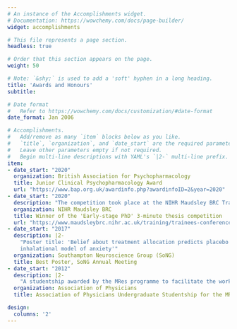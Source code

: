 ```yaml
---
# An instance of the Accomplishments widget.
# Documentation: https://wowchemy.com/docs/page-builder/
widget: accomplishments

# This file represents a page section.
headless: true

# Order that this section appears on the page.
weight: 50

# Note: `&shy;` is used to add a 'soft' hyphen in a long heading.
title: 'Awards and Honours'
subtitle:

# Date format
#   Refer to https://wowchemy.com/docs/customization/#date-format
date_format: Jan 2006

# Accomplishments.
#   Add/remove as many `item` blocks below as you like.
#   `title`, `organization`, and `date_start` are the required parameters.
#   Leave other parameters empty if not required.
#   Begin multi-line descriptions with YAML's `|2-` multi-line prefix.
item:
- date_start: "2020"
  organization: British Association for Psychopharmacology
  title: Junior Clinical Psychopharmacology Award
  url: "https://www.bap.org.uk/awardinfo.php?awardinfoID=2&year=2020"
- date_start: "2020"
  description: "The competition took place at the NIHR Maudsley BRC Trainees' conference"
  organization: NIHR Maudsley BRC
  title: Winner of the 'Early-stage PhD' 3-minute thesis competition
  url: "https://www.maudsleybrc.nihr.ac.uk/training/trainees-conference-2020/"
- date_start: "2017"
  description: |2-
    "Poster title: 'Belief about treatment allocation predicts placebo response in the 7.5% CO2 
    inhalational model of anxiety'"
  organization: Southampton Neuroscience Group (SoNG)
  title: Best Poster, SoNG Annual Meeting
- date_start: "2012"
  description: |2-
    "A studentship awarded by the MRes programme to facilitate the work of two outstanding students"
  organization: Association of Physicians
  title: Association of Physicians Undergraduate Studentship for the MRes in Medical Sciences Course

design:
  columns: '2' 
---
```

